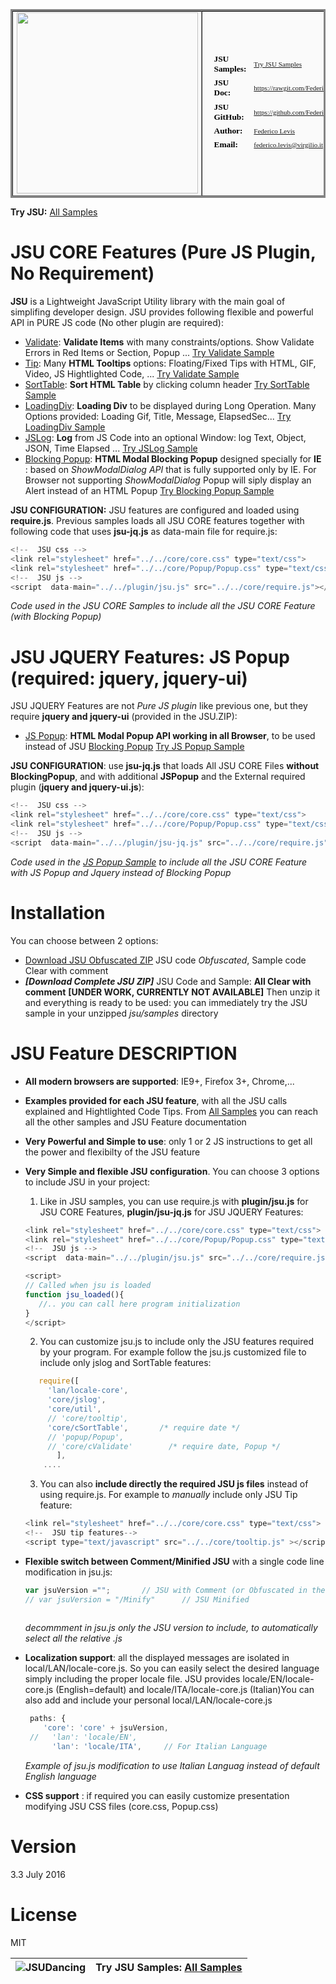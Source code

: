 <style type="text/css">
.tg  {border-collapse:collapse;border-spacing:0;}
.tg td{font-family:Arial, sans-serif;font-size:14px;padding:10px 5px;border-style:solid;border-width:1px;overflow:hidden;word-break:normal;}
.tg th{font-family:Arial, sans-serif;font-size:14px;font-weight:normal;padding:10px 5px;border-style:solid;border-width:1px;overflow:hidden;word-break:normal;}
.tg .tg-i71b{font-weight:bold;background-color:#00009b;color:#ffffff;text-align:center}
.tg .tg-odnr{font-weight:bold;color:#009901;vertical-align:top}
.tg .tg-7cve{font-weight:bold;background-color:#e0e0e0;vertical-align:top}
.tg .tg-yw4l{vertical-align:top}

table.tip {	text-align: center;	font-family: Verdana;	font-weight: normal;	font-size: 11px;	color: black; 	background-color: #fafafa;	/* White Gray: default backgound, used for Td */	border: 3px solid #858585; /* Dark Gray */	border-spacing: 0px;  border-collapse: separate;  border-spacing: 0px; 	}
table.tipNoBorder {	text-align: center;	font-family: Verdana;	font-weight: normal;	font-size: 11px;	color: black; /* Black */	background-color: #fafafa;	/* White Gray: default backgound, used for Td */	border: 0px; /* Dark Gray */  border-collapse: separate;  border-spacing: 1px; 	}
tr.tiptitle,th.tiptitle, tr.tiptitleBig,th.tiptitleBig {  background-color: #0033FF; /* Blue */  color: #FFFFFF; /* White */  text-align: center;  border: 0px;  font-family: Verdana;  font-weight: bold;}
tr.tiptitle,th.tiptitle{  font-size: 9pt;  padding: 2px;}
tr.tiptitleBig,th.tiptitleBig{  font-size: 13pt;}
label.tiptitle {  font-family: Verdana;  font-weight: bold;		font-size: 10pt;}
label.tiptitleBig {  font-family: Verdana;  font-weight: bold;		font-size: 16pt;}
tr.tiptitle2,th.tiptitle2, tr.tiptitleBig2,th.tiptitleBig2 {  background-color: #66B2FF;   color: black;   text-align: center;  padding: 2px;  border: 1px solid black;  font-family: Verdana;  font-weight: bold;  font-size: 9pt;}
td.tipr, td.tipl, td.tipc, td.tipcBold, td.tiprBold,   td.tipalr, td.tipok, , td.tipGood, , td.tipErr{	padding-right: 5px;	border: 1px solid #404040; /* Black */}
td.tipc,td.tipcBold {  text-align: center!important;}
td.tipcBold,td.tiprBold {  font-weight: bold!important;}
td.tipr,td.tiprBold {	text-align: right !important;}
td.tipl {	text-align: left !important;}

</style>

<!-- JSU HEADER -->
<table class="tip" BORDER="1" cellspacing="0" cellpadding="2" width="850px">
    <tr>
      <td width="250px" align="center"> <img width="290px" src="https://rawgit.com/FedericoLevis/images/master/jsuAbout/jsuAboutTitle.png"/></td> 
      <td ><table class="tipNoBorder" width="100%">
        <tr><td ><table class="tipNoBorder" width="100%">
          <tr>
            <td class="tipl"><label class="tiptitle">JSU Samples: </label></td>
            <td class="tipl"><a class="tipLink" href="https://rawgit.com/FedericoLevis/JSU/master/samples/AllSamples.html" target="_blank">Try JSU Samples</a> </td>
          <tr/>
          <tr>
            <td class="tipl"><label class="tiptitle">JSU Doc: </label></td>
            <td class="tipl"><a class="tipLink" href="https://rawgit.com/FedericoLevis/JSU/master/README.md.html" target="_blank">https://rawgit.com/FedericoLevis/JSU/master/README.md.html</a> </td>
          <tr/>
          <tr>
            <td class="tipl" width="180px"><label class="tiptitle">JSU GitHub: </label></td>
            <td class="tipl"><a class="tipLink" href="https://github.com/FedericoLevis/JSU" target="_blank">https://github.com/FedericoLevis/JSU</a> </td>
          <tr/>
          <tr>
            <td  class="tipl"><label class="tiptitle">Author: </label></td>
            <td class="tipl"><a class="tipLink" href="https://www.linkedin.com/in/federicolevis" target="_blank">Federico Levis</a> </td>
          <tr/>
          <tr>
            <td class="tipl"><label class="tiptitle">Email:</label></td>
            <td class="tipl"><a class="tipLink" href="mailto:federico.levis@virgilio.it" target="_blank">federico.levis@virgilio.it</a> </td>
          <tr/>
        </table></td></tr>
      </table></td> 
    </tr>
</table> 

**Try JSU:** [All Samples]

# JSU CORE Features (Pure JS Plugin, No Requirement)
**JSU** is a Lightweight JavaScript Utility library with the main goal of simplifing developer design. JSU provides following flexible and powerful API in PURE JS code (No other plugin are required):
  - [Validate]: **Validate Items** with many constraints/options. Show Validate Errors in Red Items or Section, Popup ...  [Try Validate Sample]  
  - [Tip]: Many **HTML Tooltips** options: Floating/Fixed Tips with HTML, GIF, Video, JS Hightlighted Code, ... [Try Validate Sample]  
  - [SortTable]:  **Sort HTML Table** by clicking column header [Try SortTable Sample]  
  - [LoadingDiv]:  <b>Loading Div</b> to be displayed during Long Operation. Many Options provided: Loading Gif, Title, Message, ElapsedSec... [Try LoadingDiv Sample]  
  - [JSLog]: **Log** from JS Code into an optional Window: log Text, Object, JSON, Time Elapsed ... [Try JSLog Sample]  
  - [Blocking Popup]: **HTML Modal Blocking Popup** designed specially for **IE** : based on *ShowModalDialog API* that is fully supported only by IE. For Browser not supporting *ShowModalDialog* Popup will siply display an Alert instead of an HTML Popup  [Try Blocking Popup Sample]  
  
**JSU CONFIGURATION:** JSU features are configured and loaded using **require.js**. Previous samples loads all JSU CORE features together with following code that uses **jsu-jq.js** as data-main file for require.js:

```javascript
<!--  JSU css -->
<link rel="stylesheet" href="../../core/core.css" type="text/css">
<link rel="stylesheet" href="../../core/Popup/Popup.css" type="text/css">
<!--  JSU js -->
<script  data-main="../../plugin/jsu.js" src="../../core/require.js"></script>
``` 
*Code used in the JSU CORE Samples to include all the JSU CORE Feature (with Blocking Popup)*


# JSU JQUERY Features: JS Popup (required: jquery, jquery-ui)
JSU JQUERY Features are not *Pure JS plugin* like previous one, but they require **jquery and jquery-ui** (provided in the JSU.ZIP):
  - [JS Popup]: **HTML Modal Popup API working in all Browser**, to be used instead of JSU [Blocking Popup]  [Try JS Popup Sample]  

**JSU CONFIGURATION**: use **jsu-jq.js** that loads All JSU CORE Files **without BlockingPopup**, and with additional **JSPopup** and the External required plugin (**jquery and jquery-ui.js**):
  
```javascript
<!--  JSU css -->
<link rel="stylesheet" href="../../core/core.css" type="text/css">
<link rel="stylesheet" href="../../core/Popup/Popup.css" type="text/css">
<!--  JSU js -->
<script  data-main="../../plugin/jsu-jq.js" src="../../core/require.js"></script>
```
*Code used in the [JS Popup Sample] to include all the JSU CORE Feature with JS Popup and Jquery instead of Blocking Popup*

# Installation
You can choose between 2 options:
  - [Download JSU Obfuscated ZIP] JSU code *Obfuscated*, Sample code Clear with comment
  - ***[Download Complete JSU ZIP]*** JSU Code and Sample: **All Clear with comment**   **[UNDER WORK, CURRENTLY NOT AVAILABLE]**
Then unzip it and everything is ready to be used: you can immediately try the JSU sample in your unzipped *jsu/samples* directory
  

# JSU Feature DESCRIPTION
  - **All modern browsers are supported**: IE9+, Firefox 3+, Chrome,... 
  - **Examples provided for each JSU feature**, with all the JSU calls explained and Hightlighted Code Tips. From [All Samples] you can reach all the other samples and JSU Feature documentation
  - **Very Powerful and Simple to use**: only 1 or 2 JS instructions to get all the power and flexibilty of the JSU feature 
  - **Very Simple and flexible JSU configuration**. You can choose 3 options to include JSU in your project:
     1) Like in JSU samples, you can use require.js with **plugin/jsu.js** for JSU CORE Features, **plugin/jsu-jq.js** for JSU JQUERY Features:
  	```javascript	
	<link rel="stylesheet" href="../../core/core.css" type="text/css">
	<link rel="stylesheet" href="../../core/Popup/Popup.css" type="text/css">
	<!--  JSU js -->
	<script  data-main="../../plugin/jsu.js" src="../../core/require.js"></script>
	
	<script>
    // Called when jsu is loaded 
    function jsu_loaded(){     
	   //.. you can call here program initialization 
	}	
	</script>
	``` 	
     2) You can customize jsu.js to include only the JSU features required by your program. For example follow the jsu.js customized file to include only jslog and SortTable features:
	 
  	```javascript	
       require([ 
         'lan/locale-core', 
         'core/jslog',            
         'core/util',							
         // 'core/tooltip',
         'core/cSortTable',       /* require date */
         // 'popup/Popup',
         // 'core/cValidate'        /* require date, Popup */
		   ],
	    ....
	``` 	
     
	 3) You can also **include directly the required JSU js files** instead of using require.js. For example to *manually* include only JSU Tip feature:
     
  	```javascript	
	<link rel="stylesheet" href="../../core/core.css" type="text/css">
	<!--  JSU tip features-->
    <script type="text/javascript" src="../../core/tooltip.js" ></script>
	``` 
    
	
  - **Flexible switch between Comment/Minified JSU** with a single code line modification in jsu.js:
    
    ```javascript	
    var jsuVersion ="";       // JSU with Comment (or Obfuscated in the Free version)
    // var jsuVersion = "/Minify"      // JSU Minified
 
	``` 
    *decommment in jsu.js only the JSU version to include, to automatically select all the relative .js*
    
  - **Localization support**: all the displayed messages are isolated in local/LAN/locale-core.js. So you can easily select the desired language simply including the proper locale file. JSU provides locale/EN/locale-core.js (English=default) and locale/ITA/locale-core.js (Italian)You can also add and include your personal local/LAN/locale-core.js 
   	```javascript	
     paths: {
        'core': 'core' + jsuVersion,
     //   'lan': 'locale/EN',
          'lan': 'locale/ITA',     // For Italian Language
	``` 
    *Example of jsu.js modification to use Italian Languag instead of default English language*

  - **CSS support** : if required you can easily customize presentation modifying JSU CSS files (core.css, Popup.css)


# Version
3.3  July 2016


# License
MIT

![JSUDancing]  | Try JSU Samples: [All Samples]
---------------|-----------

 
   [rainbow]: <https://craig.is/making/rainbows>
   [Download JSU Obfuscated ZIP]: <https://github.com/FedericoLevis/JSU/archive/master.zip>
   [Tip documentation]: <https://rawgit.com/FedericoLevis/JSU/master/JSDoc/tooltip.js/index.html> 
   [about]: <https://rawgit.com/FedericoLevis/images/master/jsuAbout/jsuAboutTitle.png>
   [Federico Levis]: <https://www.linkedin.com/in/federicolevis> 
   [JSUDancing]: <https://rawgit.com/FedericoLevis/images/master/jsuAbout/JSUDancing.gif>
   [All Samples]: <https://rawgit.com/FedericoLevis/JSU/master/samples/AllSamples.html>
   [Try Validate Sample]: <https://rawgit.com/FedericoLevis/JSU/master/samples/Validate/ValidateSample.html>
   [Try Tip Sample]: <https://rawgit.com/FedericoLevis/JSU/master/samples/Tip/TipSample.html>  
   [Try SortTable Sample]: <https://rawgit.com/FedericoLevis/JSU/master/samples/Sort/SortSample.html>  
   [Try LoadingDiv Sample]: <https://rawgit.com/FedericoLevis/JSU/master/samples/Loading/LoadingSample.html>  
   [Try JSLog Sample]: <https://rawgit.com/FedericoLevis/JSU/master/samples/jslog/jslogSample.html>  
   [Try Blocking Popup Sample]: <https://rawgit.com/FedericoLevis/JSU/master/samples/BlockPopup/PopupSample.html>  
   [Try JS Popup Sample]: <https://rawgit.com/FedericoLevis/JSU/master/samples/JSPopup/PopupSample.html>  
   [JS Popup Sample]: <https://rawgit.com/FedericoLevis/JSU/master/samples/JSPopup/PopupSample.html>  
   [Validate]: <https://rawgit.com/FedericoLevis/JSUDoc/master/cValidate.js/index.html>
   [SortTable]: <https://rawgit.com/FedericoLevis/JSUDoc/master/cSortTable.js/index.html>
   [Tip]: <https://rawgit.com/FedericoLevis/JSUDoc/master/tooltip.js/index.html>
   [LoadingDiv]: <https://rawgit.com/FedericoLevis/JSUDoc/master/util.js/index.html>
   [JSLog]: <https://rawgit.com/FedericoLevis/JSUDoc/master/jslog.js/index.html>
   [Blocking Popup]: <https://rawgit.com/FedericoLevis/JSUDoc/master/BlockPopup.js/index.html>
   [JS Popup]: <https://rawgit.com/FedericoLevis/JSUDoc/master/JSPopup.js/index.html>  